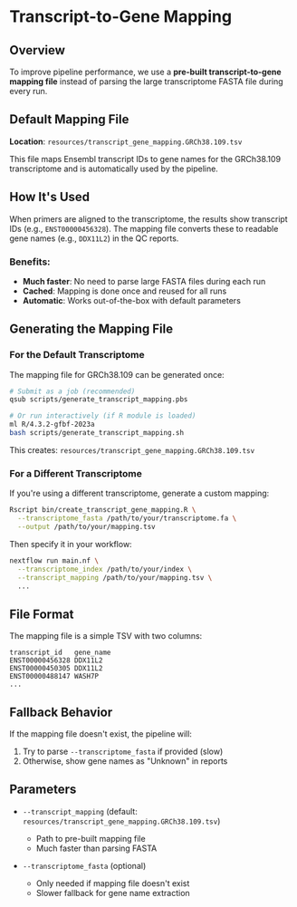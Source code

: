 # Transcript-to-Gene Mapping

## Overview

To improve pipeline performance, we use a **pre-built transcript-to-gene mapping file** instead of parsing the large transcriptome FASTA file during every run.

## Default Mapping File

**Location**: `resources/transcript_gene_mapping.GRCh38.109.tsv`

This file maps Ensembl transcript IDs to gene names for the GRCh38.109 transcriptome and is automatically used by the pipeline.

## How It's Used

When primers are aligned to the transcriptome, the results show transcript IDs (e.g., `ENST00000456328`). The mapping file converts these to readable gene names (e.g., `DDX11L2`) in the QC reports.

### Benefits:
- **Much faster**: No need to parse large FASTA files during each run
- **Cached**: Mapping is done once and reused for all runs
- **Automatic**: Works out-of-the-box with default parameters

## Generating the Mapping File

### For the Default Transcriptome

The mapping file for GRCh38.109 can be generated once:

```bash
# Submit as a job (recommended)
qsub scripts/generate_transcript_mapping.pbs

# Or run interactively (if R module is loaded)
ml R/4.3.2-gfbf-2023a
bash scripts/generate_transcript_mapping.sh
```

This creates: `resources/transcript_gene_mapping.GRCh38.109.tsv`

### For a Different Transcriptome

If you're using a different transcriptome, generate a custom mapping:

```bash
Rscript bin/create_transcript_gene_mapping.R \
  --transcriptome_fasta /path/to/your/transcriptome.fa \
  --output /path/to/your/mapping.tsv
```

Then specify it in your workflow:

```bash
nextflow run main.nf \
  --transcriptome_index /path/to/your/index \
  --transcript_mapping /path/to/your/mapping.tsv \
  ...
```

## File Format

The mapping file is a simple TSV with two columns:

```
transcript_id	gene_name
ENST00000456328	DDX11L2
ENST00000450305	DDX11L2
ENST00000488147	WASH7P
...
```

## Fallback Behavior

If the mapping file doesn't exist, the pipeline will:
1. Try to parse `--transcriptome_fasta` if provided (slow)
2. Otherwise, show gene names as "Unknown" in reports

## Parameters

- `--transcript_mapping` (default: `resources/transcript_gene_mapping.GRCh38.109.tsv`)
  - Path to pre-built mapping file
  - Much faster than parsing FASTA
  
- `--transcriptome_fasta` (optional)
  - Only needed if mapping file doesn't exist
  - Slower fallback for gene name extraction
